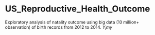# US_Reproductive_Health_Outcome
Exploratory analysis of natality outcome using big data (10 million+ observation) of birth records from 2012 to 2014.
$Y_imy$
